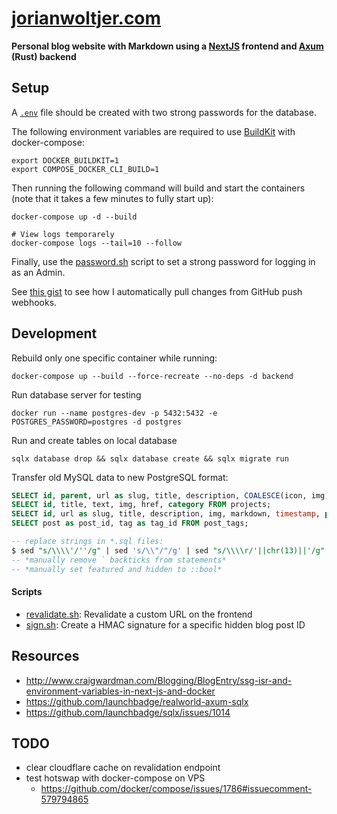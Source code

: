 # [jorianwoltjer.com](https://jorianwoltjer.com/)

**Personal blog website with Markdown using a [NextJS](https://nextjs.org/) frontend and [Axum](https://docs.rs/axum/latest/axum/) (Rust) backend**

## Setup

A [`.env`](.env.example) file should be created with two strong passwords for the database.

The following environment variables are required to use [BuildKit](https://docs.docker.com/build/buildkit/#getting-started) with docker-compose:

```Shell
export DOCKER_BUILDKIT=1
export COMPOSE_DOCKER_CLI_BUILD=1
```

Then running the following command will build and start the containers (note that it takes a few minutes to fully start up):

```Shell
docker-compose up -d --build

# View logs temporarely
docker-compose logs --tail=10 --follow
```

Finally, use the [password.sh](scripts/password.sh) script to set a strong password for logging in as an Admin.

See [this gist](https://gist.github.com/JorianWoltjer/3409ef1c7b59c7c5e7b80a294f5564d0) to see how I automatically pull changes from GitHub push webhooks.

## Development

Rebuild only one specific container while running:

```Shell
docker-compose up --build --force-recreate --no-deps -d backend
```

Run database server for testing

```Shell
docker run --name postgres-dev -p 5432:5432 -e POSTGRES_PASSWORD=postgres -d postgres
```

Run and create tables on local database

```Shell
sqlx database drop && sqlx database create && sqlx migrate run
```

Transfer old MySQL data to new PostgreSQL format:

```sql
SELECT id, parent, url as slug, title, description, COALESCE(icon, img) as img, timestamp FROM folders;
SELECT id, title, text, img, href, category FROM projects;
SELECT id, url as slug, title, description, img, markdown, timestamp, parent as folder, points, views, featured, (hidden IS NOT NULL) as hidden FROM posts;
SELECT post as post_id, tag as tag_id FROM post_tags;

-- replace strings in *.sql files:
$ sed "s/\\\\'/''/g" | sed 's/\\"/"/g' | sed "s/\\\\r/'||chr(13)||'/g" | sed "s/\\\\n/'||chr(10)||'/g" | sed 's/\\\\/\\/g' | sed 's/\/img\/blog\///g'
-- *manually remove ` backticks from statements*
-- *manually set featured and hidden to ::bool*
```

#### Scripts

* [revalidate.sh](scripts/revalidate.sh): Revalidate a custom URL on the frontend
* [sign.sh](scripts/sign.sh): Create a HMAC signature for a specific hidden blog post ID

## Resources

* http://www.craigwardman.com/Blogging/BlogEntry/ssg-isr-and-environment-variables-in-next-js-and-docker
* https://github.com/launchbadge/realworld-axum-sqlx
* https://github.com/launchbadge/sqlx/issues/1014

## TODO

* clear cloudflare cache on revalidation endpoint
* test hotswap with docker-compose on VPS
  * https://github.com/docker/compose/issues/1786#issuecomment-579794865
